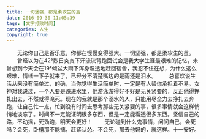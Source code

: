 ```yaml
---
title: 一切坚强，都是柔软生的茧
date: 2016-09-30 11:05:39
tags: [文字打败时间]
categories: 人生
copyright: true
---
```

　　无论你自己是否乐意，你都在慢慢变得强大。一切坚强，都是柔软生的茧。
　　曾经以为在42°烈日炎炎下汗流浃背跑面试会是我大学生涯最艰难的记忆，未曾想到今天会<!--more-->在19°倾盆大雨下浑身湿透地赶回宿舍，我忍不住在想，为什么这么艰难，情绪一下子就来了，已经分不清楚嘴边的是雨还是泪水。
　　总喜欢说生活从来没有简单过，的确，当你觉得生活简单时，一定是有人替你承担着不易。女神对我说过，一个人要是跌进水里，他游泳游得好不好是无关紧要的，反正他得挣扎出去，不然就得淹死。现在的我就是那个溺水的人，只能用尽全力去挣扎去奔跑，让自己忙一点，忙到没有时间去思考那些无关紧要的事，很多事情就会这样悄悄地淡忘了。时间不一定能证明很多东西，但是一定能看透很多东西。坚信自己的路，不动摇，死劲跑，明天会更好！
　　无论碰到什么鬼事情，问问自己，会死吗？会死，卧槽那不能搞，赶紧认怂。不会死，那去他妈的，就这样。十一安好。